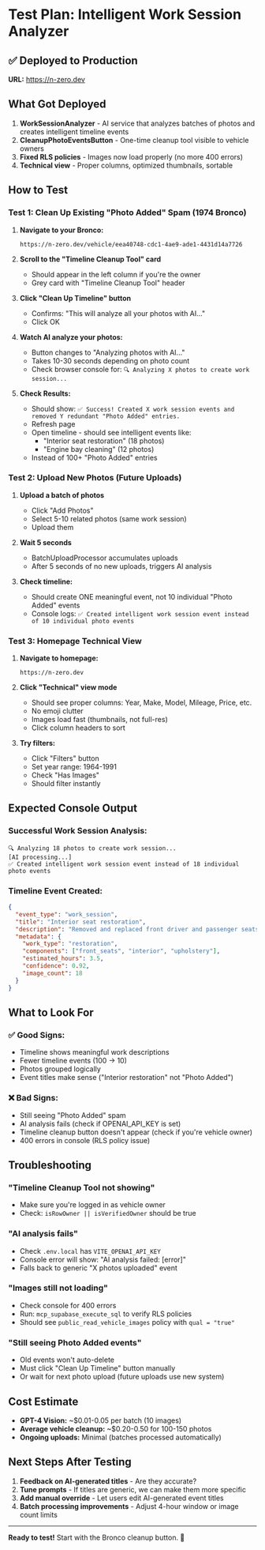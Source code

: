 # Test Plan: Intelligent Work Session Analyzer

## ✅ Deployed to Production
**URL:** https://n-zero.dev

## What Got Deployed

1. **WorkSessionAnalyzer** - AI service that analyzes batches of photos and creates intelligent timeline events
2. **CleanupPhotoEventsButton** - One-time cleanup tool visible to vehicle owners
3. **Fixed RLS policies** - Images now load properly (no more 400 errors)
4. **Technical view** - Proper columns, optimized thumbnails, sortable

## How to Test

### Test 1: Clean Up Existing "Photo Added" Spam (1974 Bronco)

1. **Navigate to your Bronco:**
   ```
   https://n-zero.dev/vehicle/eea40748-cdc1-4ae9-ade1-4431d14a7726
   ```

2. **Scroll to the "Timeline Cleanup Tool" card**
   - Should appear in the left column if you're the owner
   - Grey card with "Timeline Cleanup Tool" header

3. **Click "Clean Up Timeline" button**
   - Confirms: "This will analyze all your photos with AI..."
   - Click OK

4. **Watch AI analyze your photos:**
   - Button changes to "Analyzing photos with AI..."
   - Takes 10-30 seconds depending on photo count
   - Check browser console for: `🔍 Analyzing X photos to create work session...`

5. **Check Results:**
   - Should show: `✅ Success! Created X work session events and removed Y redundant "Photo Added" entries.`
   - Refresh page
   - Open timeline - should see intelligent events like:
     - "Interior seat restoration" (18 photos)
     - "Engine bay cleaning" (12 photos)
   - Instead of 100+ "Photo Added" entries

### Test 2: Upload New Photos (Future Uploads)

1. **Upload a batch of photos**
   - Click "Add Photos"
   - Select 5-10 related photos (same work session)
   - Upload them

2. **Wait 5 seconds**
   - BatchUploadProcessor accumulates uploads
   - After 5 seconds of no new uploads, triggers AI analysis

3. **Check timeline:**
   - Should create ONE meaningful event, not 10 individual "Photo Added" events
   - Console logs: `✅ Created intelligent work session event instead of 10 individual photo events`

### Test 3: Homepage Technical View

1. **Navigate to homepage:**
   ```
   https://n-zero.dev
   ```

2. **Click "Technical" view mode**
   - Should see proper columns: Year, Make, Model, Mileage, Price, etc.
   - No emoji clutter
   - Images load fast (thumbnails, not full-res)
   - Click column headers to sort

3. **Try filters:**
   - Click "Filters" button
   - Set year range: 1964-1991
   - Check "Has Images"
   - Should filter instantly

## Expected Console Output

### Successful Work Session Analysis:
```
🔍 Analyzing 18 photos to create work session...
[AI processing...]
✅ Created intelligent work session event instead of 18 individual photo events
```

### Timeline Event Created:
```json
{
  "event_type": "work_session",
  "title": "Interior seat restoration",
  "description": "Removed and replaced front driver and passenger seats. Cleaned and conditioned leather. Fixed mounting brackets.",
  "metadata": {
    "work_type": "restoration",
    "components": ["front_seats", "interior", "upholstery"],
    "estimated_hours": 3.5,
    "confidence": 0.92,
    "image_count": 18
  }
}
```

## What to Look For

### ✅ Good Signs:
- Timeline shows meaningful work descriptions
- Fewer timeline events (100 → 10)
- Photos grouped logically
- Event titles make sense ("Interior restoration" not "Photo Added")

### ❌ Bad Signs:
- Still seeing "Photo Added" spam
- AI analysis fails (check if OPENAI_API_KEY is set)
- Timeline cleanup button doesn't appear (check if you're vehicle owner)
- 400 errors in console (RLS policy issue)

## Troubleshooting

### "Timeline Cleanup Tool not showing"
- Make sure you're logged in as vehicle owner
- Check: `isRowOwner || isVerifiedOwner` should be true

### "AI analysis fails"
- Check `.env.local` has `VITE_OPENAI_API_KEY`
- Console error will show: "AI analysis failed: [error]"
- Falls back to generic "X photos uploaded" event

### "Images still not loading"
- Check console for 400 errors
- Run: `mcp_supabase_execute_sql` to verify RLS policies
- Should see `public_read_vehicle_images` policy with `qual = "true"`

### "Still seeing Photo Added events"
- Old events won't auto-delete
- Must click "Clean Up Timeline" button manually
- Or wait for next photo upload (future uploads use new system)

## Cost Estimate

- **GPT-4 Vision:** ~$0.01-0.05 per batch (10 images)
- **Average vehicle cleanup:** ~$0.20-0.50 for 100-150 photos
- **Ongoing uploads:** Minimal (batches processed automatically)

## Next Steps After Testing

1. **Feedback on AI-generated titles** - Are they accurate?
2. **Tune prompts** - If titles are generic, we can make them more specific
3. **Add manual override** - Let users edit AI-generated event titles
4. **Batch processing improvements** - Adjust 4-hour window or image count limits

---

**Ready to test!** Start with the Bronco cleanup button. 🚗

